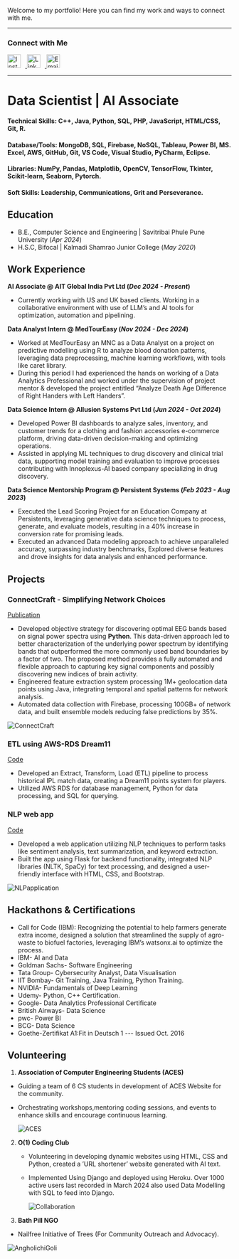Welcome to my portfolio! Here you can find my work and ways to connect with me.

---

### Connect with Me

<div align="left">
  <a href="https://www.instagram.com/suyog-karpe" target="_blank">
    <img src="assests/img/instagram.png" alt="Instagram" width="30" style="margin-right: 10px;">
  </a>
  <a href="https://www.linkedin.com/in/suyog-karpe" target="_blank">
    <img src="/assests/img/linkedin.jpg" alt="LinkedIn" width="30" style="margin-right: 10px;">
  </a>
  <a href="mailto:suyog.karpe03@gmail.com" target="_blank">
    <img src="/assests/img/gmail.png" alt="Email" width="30" style="margin-right: 10px;">
  </a>
</div>


---

# Data Scientist | AI Associate

#### Technical Skills: C++, Java, Python, SQL, PHP, JavaScript, HTML/CSS, Git, R.
#### Database/Tools: MongoDB, SQL, Firebase, NoSQL, Tableau, Power BI, MS. Excel, AWS, GitHub, Git, VS Code, Visual Studio, PyCharm, Eclipse.
#### Libraries: NumPy, Pandas, Matplotlib, OpenCV, TensorFlow, Tkinter, Scikit-learn, Seaborn, Pytorch.
#### Soft Skills: Leadership, Communications, Grit and Perseverance.

## Education       		
- B.E., Computer Science and Engineering | Savitribai Phule Pune University (_Apr 2024_)
- H.S.C, Bifocal | Kalmadi Shamrao Junior College (_May 2020_) 	

## Work Experience
**AI Associate @ AIT Global India Pvt Ltd (_Dec 2024 - Present_)**
- Currently working with US and UK based clients. Working in a collaborative environment with use of LLM’s and AI tools for optimization, automation and pipelining.

**Data Analyst Intern @ MedTourEasy (_Nov 2024 - Dec 2024_)**
- Worked at MedTourEasy an MNC as a Data Analyst on a project on predictive modelling using R to analyze blood donation patterns, leveraging data preprocessing, machine learning workflows, with tools like caret library.
- During this period I had experienced the hands on working of a Data Analytics Professional and worked under the supervision of project mentor & developed the project entitled “Analyze Death Age Difference of Right Handers with Left Handers”.

**Data Science Intern @ Allusion Systems Pvt Ltd (_Jun 2024 - Oct 2024_)**
- Developed Power BI dashboards to analyze sales, inventory, and customer trends for a clothing and fashion accessories e-commerce platform, driving data-driven decision-making and optimizing operations.
- Assisted in applying ML techniques to drug discovery and clinical trial data, supporting model training and evaluation to improve processes contributing with Innoplexus-AI based company specializing in drug discovery.

**Data Science Mentorship Program @ Persistent Systems (_Feb 2023 - Aug 2023_)**
- Executed the Lead Scoring Project for an Education Company at Persistents, leveraging generative data science techniques to process, generate, and evaluate models, resulting in a 40% increase in conversion rate for promising leads.
- Executed an advanced Data modeling approach to achieve unparalleled accuracy, surpassing industry benchmarks, Explored diverse features and drove insights for data analysis and enhanced performance.

## Projects
### ConnectCraft - Simplifying Network Choices 
[Publication](https://www.ijariit.com/manuscript/connectcraft-simplifying-network-choices/)

- Developed objective strategy for discovering optimal EEG bands based on signal power spectra using **Python**. This data-driven approach led to better characterization of the underlying power spectrum by identifying bands that outperformed the more commonly used band boundaries by a factor of two. The proposed method provides a fully automated and flexible approach to capturing key signal components and possibly discovering new indices of brain activity.
- Engineered feature extraction system processing 1M+ geolocation data points using Java, integrating temporal and spatial patterns for network analysis.
- Automated data collection with Firebase, processing 100GB+ of network data, and built ensemble models reducing false predictions by 35%.

![ConnectCraft](assests/img/02.jpg)

### ETL using AWS-RDS Dream11
[Code](https://github.com/suyog-karpe/ETL-using-AWS-RDS-Dream11)

- Developed an Extract, Transform, Load (ETL) pipeline to process historical IPL match data, creating a Dream11 points system for players.
- Utilized AWS RDS for database management, Python for data processing, and SQL for querying.

### NLP web app
[Code](https://github.com/suyog-karpe/nlp-web-app)

- Developed a web application utilizing NLP techniques to perform tasks like sentiment analysis, text summarization, and keyword extraction.
- Built the app using Flask for backend functionality, integrated NLP libraries (NLTK, SpaCy) for text processing, and designed a user-friendly interface with HTML, CSS, and Bootstrap.

![NLPapplication](assests/img/NLP-web-app.png)

## Hackathons & Certifications
- Call for Code (IBM): Recognizing the potential to help farmers generate extra income, designed a solution that streamlined the supply of agro-waste to biofuel factories, leveraging IBM’s watsonx.ai to optimize the process.
- IBM- AI and Data
- Goldman Sachs- Software Engineering
- Tata Group- Cybersecurity Analyst, Data Visualisation
- IIT Bombay- Git Training, Java Training, Python Training.
- NVIDIA- Fundamentals of Deep Learning
- Udemy- Python, C++ Certification.
- Google- Data Analytics Professional Certificate
- British Airways- Data Science
- pwc- Power BI
- BCG- Data Science
- Goethe-Zertifikat A1:Fit in Deutsch 1 --- Issued Oct. 2016

## Volunteering
1. **Association of Computer Engineering Students (ACES)**
  - Guiding a team of 6 CS students in development of ACES Website for the community.
  - Orchestrating workshops,mentoring coding sessions, and events to enhance skills and encourage continuous learning.

    ![ACES](assests/img/Screenshot_2024-02-09_131807.png)
2. **O(1) Coding Club**
    - Volunteering in developing dynamic websites using HTML, CSS and Python, created a ’URL shortener’ website generated with AI text.
    - Implemented Using Django and deployed using Heroku. Over 1000 active users last recorded in March 2024 also used Data Modelling with SQL to feed into Django.
   
      ![Collaboration](assests/img/_o1_codingclub.jpg)
3. **Bath Pill NGO**
  - Nailfree Initiative of Trees (For Community Outreach and Advocacy).

  ![AngholichiGoli](assests/img/BathPill.jpg)
    

